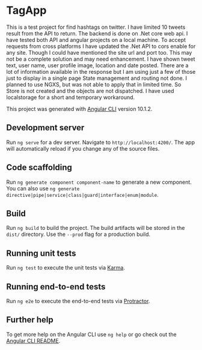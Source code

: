# TagApp
This is a test project for find hashtags on twitter. I have limited 10 tweets result from the API to return. The backend is done on .Net core web api. I have tested both API and angular projects on a local machine. To accept requests from cross platforms I have updated the .Net API to cors enable for any site. Though I could have mentioned the site url and port too. This may not be a complete solution and may need enhancement. I have shown tweet text, user name, user profile image, location and date posted. There are a lot of information available in the response but I am using just a few of those just to display in a single page
State management and routing not done. I planned to use NGXS, but was not able to apply that in limited time. So Store is not created and the objects are not dispatched. I have used localstorage for a short and temporary workaround.

This project was generated with [Angular CLI](https://github.com/angular/angular-cli) version 10.1.2.

## Development server

Run `ng serve` for a dev server. Navigate to `http://localhost:4200/`. The app will automatically reload if you change any of the source files.

## Code scaffolding

Run `ng generate component component-name` to generate a new component. You can also use `ng generate directive|pipe|service|class|guard|interface|enum|module`.

## Build

Run `ng build` to build the project. The build artifacts will be stored in the `dist/` directory. Use the `--prod` flag for a production build.

## Running unit tests

Run `ng test` to execute the unit tests via [Karma](https://karma-runner.github.io).

## Running end-to-end tests

Run `ng e2e` to execute the end-to-end tests via [Protractor](http://www.protractortest.org/).

## Further help

To get more help on the Angular CLI use `ng help` or go check out the [Angular CLI README](https://github.com/angular/angular-cli/blob/master/README.md).
